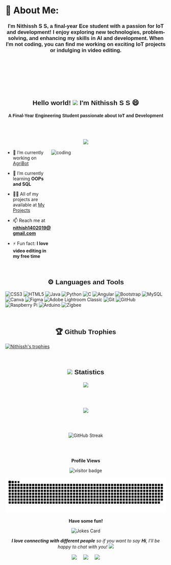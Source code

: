 <!-- About Me Section -->
# 💫 About Me:
<!-- Description -->
<h3 align="center" style="font-family: 'Poppins', sans-serif;">
  I'm <strong>Nithissh S S</strong>, a final-year Ece student with a passion for IoT and development! 
  I enjoy exploring new technologies, problem-solving, and enhancing my skills in AI and development. 
  When I'm not coding, you can find me working on exciting IoT projects or indulging in video editing.
</h3>

<br><br>

<!-- Intro Section -->
<h2 align="center">
</h2>

<br><br>

<h2 align="center" style="font-family: 'Poppins', sans-serif;">Hello world! <img src="https://user-images.githubusercontent.com/82110564/189553856-2e7f8f30-80b4-484f-bfaa-9e5eb10f24e5.gif" width="30"> I'm Nithissh S S 😄</h2>
<h4 align="center" style="font-family: 'Poppins', sans-serif;">A Final-Year Engineering Student passionate about IoT and Development</h4>

<br><br>

<p align="center">
  <a href="https://github.com/DenverCoder1/readme-typing-svg"><img src="https://readme-typing-svg.herokuapp.com?font=Calibri&weight=1000&size=40&lines=IoT+Developer;Problem+Solver;AI+Enthusiast;Tech+Explorer;&center=true&width=500&height=60"></a>
</p>

<img align="right" alt="coding" height="312" width="360" src="https://user-images.githubusercontent.com/74038190/229223263-cf2e4b07-2615-4f87-9c38-e37600f8381a.gif">

- 🔭 I’m currently working on [AgriBot](https://github.com/i-nithissh/Agribot)

- 🌱 I’m currently learning **OOPs and SQL**

- 👨‍💻 All of my projects are available at [My Projects](https://i-nithissh.github.io/i_nithissh.github.io/)

- 📫 Reach me at **nithish1402019@gmail.com**

- ⚡ Fun fact: **I love video editing in my free time**

<br>

<h2 align="center" style="font-family: 'Poppins', sans-serif;">⚙️ Languages and Tools</h2>

![CSS3](https://img.shields.io/badge/css3-%231572B6.svg?style=for-the-badge&logo=css3&logoColor=white) 
![HTML5](https://img.shields.io/badge/html5-%23E34F26.svg?style=for-the-badge&logo=html5&logoColor=white) 
![Java](https://img.shields.io/badge/java-%23ED8B00.svg?style=for-the-badge&logo=openjdk&logoColor=white) 
![Python](https://img.shields.io/badge/python-3670A0?style=for-the-badge&logo=python&logoColor=ffdd54) 
![C](https://img.shields.io/badge/c-%2300599C.svg?style=for-the-badge&logo=c&logoColor=white) 
![Angular](https://img.shields.io/badge/angular-%23DD0031.svg?style=for-the-badge&logo=angular&logoColor=white) 
![Bootstrap](https://img.shields.io/badge/bootstrap-%238511FA.svg?style=for-the-badge&logo=bootstrap&logoColor=white) 
![MySQL](https://img.shields.io/badge/mysql-4479A1.svg?style=for-the-badge&logo=mysql&logoColor=white) 
![Canva](https://img.shields.io/badge/Canva-%2300C4CC.svg?style=for-the-badge&logo=Canva&logoColor=white) 
![Figma](https://img.shields.io/badge/figma-%23F24E1E.svg?style=for-the-badge&logo=figma&logoColor=white) 
![Adobe Lightroom Classic](https://img.shields.io/badge/Adobe%20Lightroom%20Classic-31A8FF.svg?style=for-the-badge&logo=Adobe%20Lightroom%20Classic&logoColor=white) 
![Git](https://img.shields.io/badge/git-%23F05033.svg?style=for-the-badge&logo=git&logoColor=white) 
![GitHub](https://img.shields.io/badge/github-%23121011.svg?style=for-the-badge&logo=github&logoColor=white) 
![Raspberry Pi](https://img.shields.io/badge/-RaspberryPi-C51A4A?style=for-the-badge&logo=Raspberry-Pi) 
![Arduino](https://img.shields.io/badge/-Arduino-00979D?style=for-the-badge&logo=Arduino&logoColor=white) 
![Zigbee](https://img.shields.io/badge/zigbee-%23EB0443.svg?style=for-the-badge&logo=zigbee&logoColor=white)

<br>

<h2 align="center" style="font-family: 'Poppins', sans-serif;">🏆 Github Trophies</h2>
<p align="left">
  <a href="https://github.com/ryo-ma/github-profile-trophy"><img src="https://github-profile-trophy.vercel.app/?username=i-nithissh&theme=radical" alt="Nithissh's trophies" /></a>
</p>

<br>

<h2 align="center" style="font-family: 'Poppins', sans-serif;"><img src="https://media4.giphy.com/media/MIGbtLZoVjbl0bYbAd/giphy.gif?cid=ecf05e472t2h0i8d7dcjaoau9iqtchhr899hxmpxzzgc7lyw&rid=giphy.gif" width="30"> Statistics</h2>

<div class="stats" align="center">

  <div align="center">
    <img height=200 align="center" src="https://github-readme-stats-sigma-five.vercel.app/api?username=i-nithissh&show_icons=true&count_private=true&theme=radical" />
  </div>

  <br><br>

  <div align="center">
    <img height=200 align="center" src="https://github-readme-stats.vercel.app/api/top-langs/?username=i-nithissh&show_icons=true&theme=radical&card_width=500" />
  </div>

  <br><br>

  <div align="center"><img src="https://streak-stats.demolab.com?user=i-nithissh&theme=radical" alt="GitHub Streak" /></div>

</div>

<br><br>

<p align="center"><b>Profile Views</b></p>
<p align="center"><img src="https://profile-counter.glitch.me/%7Bi-nithissh%7D/count.svg" alt="visitor badge"/></p>

<!-- Updated snake image reference -->
<img src="https://github.com/i-nithissh/i-nithissh/blob/output/github-snake.svg" alt="Snake animation" />




<p align="center"><b>Have some fun!</b></p>
<p align="center">
  <img src="https://readme-jokes.vercel.app/api?theme=radical" alt="Jokes Card" />
</p>

<p align="center">
  <em><b>I love connecting with different people</b> so if you want to say <b>Hi</b>, I'll be happy to chat with you!</em>
  <img src="https://user-images.githubusercontent.com/74038190/241763891-7bb1e704-6026-48f9-8435-2f4d40101348.gif" width="40">
</p>

<p align="center">
  <a href="https://www.linkedin.com/in/nithissh-senthilkumar-919076226/" target="blank"><img align="center" src="https://img.shields.io/badge/LinkedIn-0077B5?style=for-the-badge&logo=linkedin&logoColor=white" /></a> &nbsp;&nbsp;&nbsp;  
  <a href="mailto:nithish1402019@gmail.com" target="blank"><img align="center" src="https://img.shields.io/badge/Gmail-D14836?style=for-the-badge&logo=gmail&logoColor=white" /></a> &nbsp;&nbsp;&nbsp;       
  <a href="https://github.com/i-nithissh" target="blank"><img align="center" src="https://img.shields.io/badge/GitHub-100000?style=for-the-badge&logo=github&logoColor=white" /></a>   
</p>

<!-- Google Fonts -->
<link href="https://fonts.googleapis.com/css2?family=Poppins:wght@400;500;600;700&display=swap" rel="stylesheet">
